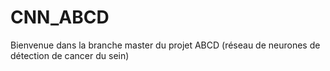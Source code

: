 # CNN_ABCD

Bienvenue dans la branche master du projet ABCD (réseau de neurones de détection de cancer du sein)
